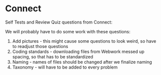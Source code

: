 # Connect
Self Tests and Review Quiz questions from Connect:

We will probably have to do some work with these questions:
1) Add pictures - this might cause some questions to look weird, so have to readjust those questions
2) Coding standards - downloading files from Webwork messed up spacing, so that has to be standardized
3) Naming - names of files should be changed after we finalize naming 
4) Taxonomy - will have to be added to every problem